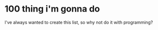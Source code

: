 # 100 thing i'm gonna do
I've always wanted to create this list, so why not do it with programming?

